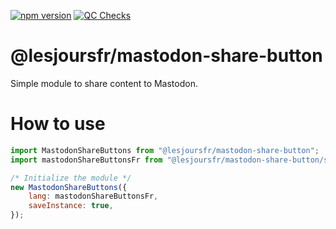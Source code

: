 [![npm version](https://badge.fury.io/js/@lesjoursfr%2Fmastodon-share-button.svg)](https://badge.fury.io/js/@lesjoursfr%2Fmastodon-share-button)
[![QC Checks](https://github.com/lesjoursfr/mastodon-share-button/actions/workflows/quality-control.yml/badge.svg)](https://github.com/lesjoursfr/mastodon-share-button/actions/workflows/quality-control.yml)

# @lesjoursfr/mastodon-share-button

Simple module to share content to Mastodon.

# How to use

```javascript
import MastodonShareButtons from "@lesjoursfr/mastodon-share-button";
import mastodonShareButtonsFr from "@lesjoursfr/mastodon-share-button/src/lang/fr";

/* Initialize the module */
new MastodonShareButtons({
	lang: mastodonShareButtonsFr,
	saveInstance: true,
});
```
